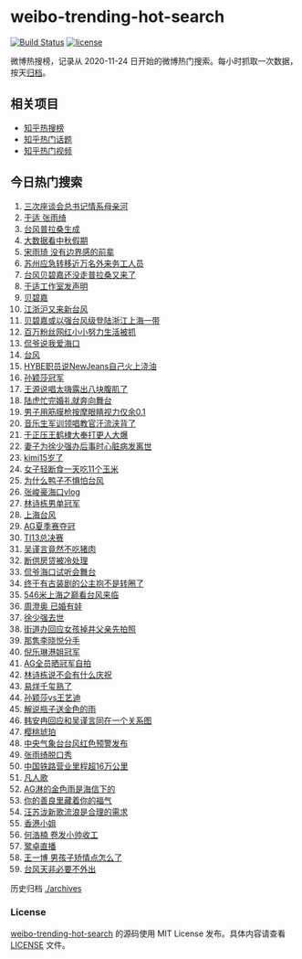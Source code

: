 # weibo-trending-hot-search

[![Build Status](https://github.com/justjavac/weibo-trending-hot-search/workflows/ci/badge.svg?branch=master)](https://github.com/justjavac/weibo-trending-hot-search/actions)
[![license](https://img.shields.io/github/license/justjavac/weibo-trending-hot-search)](https://github.com/justjavac/weibo-trending-hot-search/blob/master/LICENSE)

微博热搜榜，记录从 2020-11-24 日开始的微博热门搜索。每小时抓取一次数据，按天[归档](./archives)。

## 相关项目

- [知乎热搜榜](https://github.com/justjavac/zhihu-trending-top-search)
- [知乎热门话题](https://github.com/justjavac/zhihu-trending-hot-questions)
- [知乎热门视频](https://github.com/justjavac/zhihu-trending-hot-video)

## 今日热门搜索

<!-- BEGIN -->
<!-- 最后更新时间 Mon Sep 16 2024 01:13:19 GMT+0800 (China Standard Time) -->

1. [三次座谈会总书记情系母亲河](https://s.weibo.com//weibo?q=%23%E4%B8%89%E6%AC%A1%E5%BA%A7%E8%B0%88%E4%BC%9A%E6%80%BB%E4%B9%A6%E8%AE%B0%E6%83%85%E7%B3%BB%E6%AF%8D%E4%BA%B2%E6%B2%B3%23&Refer=new_time)
1. [于适 张雨绮](https://s.weibo.com//weibo?q=%E4%BA%8E%E9%80%82%20%E5%BC%A0%E9%9B%A8%E7%BB%AE&t=31&band_rank=2&Refer=top)
1. [台风普拉桑生成](https://s.weibo.com//weibo?q=%23%E5%8F%B0%E9%A3%8E%E6%99%AE%E6%8B%89%E6%A1%91%E7%94%9F%E6%88%90%23&t=31&band_rank=1&Refer=top)
1. [大数据看中秋假期](https://s.weibo.com//weibo?q=%23%E5%A4%A7%E6%95%B0%E6%8D%AE%E7%9C%8B%E4%B8%AD%E7%A7%8B%E5%81%87%E6%9C%9F%23&t=31&band_rank=3&Refer=top)
1. [宋雨琦 没有边界感的前辈](https://s.weibo.com//weibo?q=%E5%AE%8B%E9%9B%A8%E7%90%A6%20%E6%B2%A1%E6%9C%89%E8%BE%B9%E7%95%8C%E6%84%9F%E7%9A%84%E5%89%8D%E8%BE%88&t=31&band_rank=9&Refer=top)
1. [苏州应急转移近万名外来务工人员](https://s.weibo.com//weibo?q=%23%E8%8B%8F%E5%B7%9E%E5%BA%94%E6%80%A5%E8%BD%AC%E7%A7%BB%E8%BF%91%E4%B8%87%E5%90%8D%E5%A4%96%E6%9D%A5%E5%8A%A1%E5%B7%A5%E4%BA%BA%E5%91%98%23&t=31&band_rank=4&Refer=top)
1. [台风贝碧嘉还没走普拉桑又来了](https://s.weibo.com//weibo?q=%23%E5%8F%B0%E9%A3%8E%E8%B4%9D%E7%A2%A7%E5%98%89%E8%BF%98%E6%B2%A1%E8%B5%B0%E6%99%AE%E6%8B%89%E6%A1%91%E5%8F%88%E6%9D%A5%E4%BA%86%23&t=31&band_rank=5&Refer=top)
1. [于适工作室发声明](https://s.weibo.com//weibo?q=%E4%BA%8E%E9%80%82%E5%B7%A5%E4%BD%9C%E5%AE%A4%E5%8F%91%E5%A3%B0%E6%98%8E&t=31&band_rank=7&Refer=top)
1. [贝碧嘉](https://s.weibo.com//weibo?q=%E8%B4%9D%E7%A2%A7%E5%98%89&t=31&band_rank=11&Refer=top)
1. [江浙沪又来新台风](https://s.weibo.com//weibo?q=%23%E6%B1%9F%E6%B5%99%E6%B2%AA%E5%8F%88%E6%9D%A5%E6%96%B0%E5%8F%B0%E9%A3%8E%23&t=31&band_rank=6&Refer=top)
1. [贝碧嘉或以强台风级登陆浙江上海一带](https://s.weibo.com//weibo?q=%23%E8%B4%9D%E7%A2%A7%E5%98%89%E6%88%96%E4%BB%A5%E5%BC%BA%E5%8F%B0%E9%A3%8E%E7%BA%A7%E7%99%BB%E9%99%86%E6%B5%99%E6%B1%9F%E4%B8%8A%E6%B5%B7%E4%B8%80%E5%B8%A6%23&t=31&band_rank=8&Refer=top)
1. [百万粉丝网红小小努力生活被抓](https://s.weibo.com//weibo?q=%23%E7%99%BE%E4%B8%87%E7%B2%89%E4%B8%9D%E7%BD%91%E7%BA%A2%E5%B0%8F%E5%B0%8F%E5%8A%AA%E5%8A%9B%E7%94%9F%E6%B4%BB%E8%A2%AB%E6%8A%93%23&t=31&band_rank=13&Refer=top)
1. [侃爷说我爱海口](https://s.weibo.com//weibo?q=%23%E4%BE%83%E7%88%B7%E8%AF%B4%E6%88%91%E7%88%B1%E6%B5%B7%E5%8F%A3%23&t=31&band_rank=28&Refer=top)
1. [台风](https://s.weibo.com//weibo?q=%E5%8F%B0%E9%A3%8E&t=31&band_rank=17&Refer=top)
1. [HYBE职员说NewJeans自己火上浇油](https://s.weibo.com//weibo?q=%23HYBE%E8%81%8C%E5%91%98%E8%AF%B4NewJeans%E8%87%AA%E5%B7%B1%E7%81%AB%E4%B8%8A%E6%B5%87%E6%B2%B9%23&t=31&band_rank=15&Refer=top)
1. [孙颖莎冠军](https://s.weibo.com//weibo?q=%E5%AD%99%E9%A2%96%E8%8E%8E%E5%86%A0%E5%86%9B&t=31&band_rank=10&Refer=top)
1. [王源说唱太嗨露出八块腹肌了](https://s.weibo.com//weibo?q=%E7%8E%8B%E6%BA%90%E8%AF%B4%E5%94%B1%E5%A4%AA%E5%97%A8%E9%9C%B2%E5%87%BA%E5%85%AB%E5%9D%97%E8%85%B9%E8%82%8C%E4%BA%86&t=31&band_rank=47&Refer=top)
1. [陆虎忙完婚礼就奔向舞台](https://s.weibo.com//weibo?q=%23%E9%99%86%E8%99%8E%E5%BF%99%E5%AE%8C%E5%A9%9A%E7%A4%BC%E5%B0%B1%E5%A5%94%E5%90%91%E8%88%9E%E5%8F%B0%23&t=31&band_rank=27&Refer=top)
1. [男子用筋膜枪按摩眼睛视力仅余0.1](https://s.weibo.com//weibo?q=%23%E7%94%B7%E5%AD%90%E7%94%A8%E7%AD%8B%E8%86%9C%E6%9E%AA%E6%8C%89%E6%91%A9%E7%9C%BC%E7%9D%9B%E8%A7%86%E5%8A%9B%E4%BB%85%E4%BD%990.1%23&t=31&band_rank=14&Refer=top)
1. [音乐生军训领唱教官汗流浃背了](https://s.weibo.com//weibo?q=%23%E9%9F%B3%E4%B9%90%E7%94%9F%E5%86%9B%E8%AE%AD%E9%A2%86%E5%94%B1%E6%95%99%E5%AE%98%E6%B1%97%E6%B5%81%E6%B5%83%E8%83%8C%E4%BA%86%23&t=31&band_rank=19&Refer=top)
1. [于正压王鹤棣大奉打更人大爆](https://s.weibo.com//weibo?q=%23%E4%BA%8E%E6%AD%A3%E5%8E%8B%E7%8E%8B%E9%B9%A4%E6%A3%A3%E5%A4%A7%E5%A5%89%E6%89%93%E6%9B%B4%E4%BA%BA%E5%A4%A7%E7%88%86%23&t=31&band_rank=16&Refer=top)
1. [妻子为徐少强办后事时心脏病发离世](https://s.weibo.com//weibo?q=%23%E5%A6%BB%E5%AD%90%E4%B8%BA%E5%BE%90%E5%B0%91%E5%BC%BA%E5%8A%9E%E5%90%8E%E4%BA%8B%E6%97%B6%E5%BF%83%E8%84%8F%E7%97%85%E5%8F%91%E7%A6%BB%E4%B8%96%23&t=31&band_rank=21&Refer=top)
1. [kimi15岁了](https://s.weibo.com//weibo?q=%23kimi15%E5%B2%81%E4%BA%86%23&t=31&band_rank=22&Refer=top)
1. [女子轻断食一天吃11个玉米](https://s.weibo.com//weibo?q=%23%E5%A5%B3%E5%AD%90%E8%BD%BB%E6%96%AD%E9%A3%9F%E4%B8%80%E5%A4%A9%E5%90%8311%E4%B8%AA%E7%8E%89%E7%B1%B3%23&t=31&band_rank=24&Refer=top)
1. [为什么鸭子不惧怕台风](https://s.weibo.com//weibo?q=%E4%B8%BA%E4%BB%80%E4%B9%88%E9%B8%AD%E5%AD%90%E4%B8%8D%E6%83%A7%E6%80%95%E5%8F%B0%E9%A3%8E&t=31&band_rank=25&Refer=top)
1. [张峻豪海口vlog](https://s.weibo.com//weibo?q=%23%E5%BC%A0%E5%B3%BB%E8%B1%AA%E6%B5%B7%E5%8F%A3vlog%23&t=31&band_rank=26&Refer=top)
1. [林诗栋男单冠军](https://s.weibo.com//weibo?q=%23%E6%9E%97%E8%AF%97%E6%A0%8B%E7%94%B7%E5%8D%95%E5%86%A0%E5%86%9B%23&t=31&band_rank=19&Refer=top)
1. [上海台风](https://s.weibo.com//weibo?q=%E4%B8%8A%E6%B5%B7%E5%8F%B0%E9%A3%8E&t=31&band_rank=36&Refer=top)
1. [AG夏季赛夺冠](https://s.weibo.com//weibo?q=%23AG%E5%A4%8F%E5%AD%A3%E8%B5%9B%E5%A4%BA%E5%86%A0%23&t=31&band_rank=31&Refer=top)
1. [TI13总决赛](https://s.weibo.com//weibo?q=%23TI13%E6%80%BB%E5%86%B3%E8%B5%9B%23&t=31&band_rank=29&Refer=top)
1. [吴谨言竟然不吃猪肉](https://s.weibo.com//weibo?q=%23%E5%90%B4%E8%B0%A8%E8%A8%80%E7%AB%9F%E7%84%B6%E4%B8%8D%E5%90%83%E7%8C%AA%E8%82%89%23&t=31&band_rank=18&Refer=top)
1. [断供房贷被冷处理](https://s.weibo.com//weibo?q=%23%E6%96%AD%E4%BE%9B%E6%88%BF%E8%B4%B7%E8%A2%AB%E5%86%B7%E5%A4%84%E7%90%86%23&t=31&band_rank=41&Refer=top)
1. [侃爷海口试听会舞台](https://s.weibo.com//weibo?q=%23%E4%BE%83%E7%88%B7%E6%B5%B7%E5%8F%A3%E8%AF%95%E5%90%AC%E4%BC%9A%E8%88%9E%E5%8F%B0%23&t=31&band_rank=33&Refer=top)
1. [终于有古装剧的公主抱不是转圈了](https://s.weibo.com//weibo?q=%E7%BB%88%E4%BA%8E%E6%9C%89%E5%8F%A4%E8%A3%85%E5%89%A7%E7%9A%84%E5%85%AC%E4%B8%BB%E6%8A%B1%E4%B8%8D%E6%98%AF%E8%BD%AC%E5%9C%88%E4%BA%86&t=31&band_rank=20&Refer=top)
1. [546米上海之巅看台风来临](https://s.weibo.com//weibo?q=%23546%E7%B1%B3%E4%B8%8A%E6%B5%B7%E4%B9%8B%E5%B7%85%E7%9C%8B%E5%8F%B0%E9%A3%8E%E6%9D%A5%E4%B8%B4%23&t=31&band_rank=34&Refer=top)
1. [周澄奥 已婚有娃](https://s.weibo.com//weibo?q=%E5%91%A8%E6%BE%84%E5%A5%A5%20%E5%B7%B2%E5%A9%9A%E6%9C%89%E5%A8%83&t=31&band_rank=32&Refer=top)
1. [徐少强去世](https://s.weibo.com//weibo?q=%23%E5%BE%90%E5%B0%91%E5%BC%BA%E5%8E%BB%E4%B8%96%23&t=31&band_rank=42&Refer=top)
1. [街道办回应女孩掉井父亲先拍照](https://s.weibo.com//weibo?q=%23%E8%A1%97%E9%81%93%E5%8A%9E%E5%9B%9E%E5%BA%94%E5%A5%B3%E5%AD%A9%E6%8E%89%E4%BA%95%E7%88%B6%E4%BA%B2%E5%85%88%E6%8B%8D%E7%85%A7%23&t=31&band_rank=44&Refer=top)
1. [那隽李晓悦分手](https://s.weibo.com//weibo?q=%23%E9%82%A3%E9%9A%BD%E6%9D%8E%E6%99%93%E6%82%A6%E5%88%86%E6%89%8B%23&t=31&band_rank=29&Refer=top)
1. [倪乐琳港姐冠军](https://s.weibo.com//weibo?q=%23%E5%80%AA%E4%B9%90%E7%90%B3%E6%B8%AF%E5%A7%90%E5%86%A0%E5%86%9B%23&t=31&band_rank=39&Refer=top)
1. [AG全员晒冠军自拍](https://s.weibo.com//weibo?q=%23AG%E5%85%A8%E5%91%98%E6%99%92%E5%86%A0%E5%86%9B%E8%87%AA%E6%8B%8D%23&t=31&band_rank=39&Refer=top)
1. [林诗栋说不会有什么庆祝](https://s.weibo.com//weibo?q=%23%E6%9E%97%E8%AF%97%E6%A0%8B%E8%AF%B4%E4%B8%8D%E4%BC%9A%E6%9C%89%E4%BB%80%E4%B9%88%E5%BA%86%E7%A5%9D%23&t=31&band_rank=40&Refer=top)
1. [易烊千玺熟了](https://s.weibo.com//weibo?q=%E6%98%93%E7%83%8A%E5%8D%83%E7%8E%BA%E7%86%9F%E4%BA%86&t=31&band_rank=43&Refer=top)
1. [孙颖莎vs王艺迪](https://s.weibo.com//weibo?q=%23%E5%AD%99%E9%A2%96%E8%8E%8Evs%E7%8E%8B%E8%89%BA%E8%BF%AA%23&t=31&band_rank=43&Refer=top)
1. [解说瓶子送金色的雨](https://s.weibo.com//weibo?q=%23%E8%A7%A3%E8%AF%B4%E7%93%B6%E5%AD%90%E9%80%81%E9%87%91%E8%89%B2%E7%9A%84%E9%9B%A8%23&t=31&band_rank=37&Refer=top)
1. [韩安冉回应和吴谨言同在一个关系图](https://s.weibo.com//weibo?q=%23%E9%9F%A9%E5%AE%89%E5%86%89%E5%9B%9E%E5%BA%94%E5%92%8C%E5%90%B4%E8%B0%A8%E8%A8%80%E5%90%8C%E5%9C%A8%E4%B8%80%E4%B8%AA%E5%85%B3%E7%B3%BB%E5%9B%BE%23&t=31&band_rank=45&Refer=top)
1. [樱桃琥珀](https://s.weibo.com//weibo?q=%E6%A8%B1%E6%A1%83%E7%90%A5%E7%8F%80&t=31&band_rank=35&Refer=top)
1. [中央气象台台风红色预警发布](https://s.weibo.com//weibo?q=%23%E4%B8%AD%E5%A4%AE%E6%B0%94%E8%B1%A1%E5%8F%B0%E5%8F%B0%E9%A3%8E%E7%BA%A2%E8%89%B2%E9%A2%84%E8%AD%A6%E5%8F%91%E5%B8%83%23&t=31&band_rank=49&Refer=top)
1. [张雨绮脱口秀](https://s.weibo.com//weibo?q=%E5%BC%A0%E9%9B%A8%E7%BB%AE%E8%84%B1%E5%8F%A3%E7%A7%80&t=31&band_rank=34&Refer=top)
1. [中国铁路营业里程超16万公里](https://s.weibo.com//weibo?q=%23%E4%B8%AD%E5%9B%BD%E9%93%81%E8%B7%AF%E8%90%A5%E4%B8%9A%E9%87%8C%E7%A8%8B%E8%B6%8516%E4%B8%87%E5%85%AC%E9%87%8C%23&t=31&band_rank=3&Refer=top)
1. [凡人歌](https://s.weibo.com//weibo?q=%E5%87%A1%E4%BA%BA%E6%AD%8C&t=31&band_rank=50&Refer=top)
1. [AG淋的金色雨是海信下的](https://s.weibo.com//weibo?q=%23AG%E6%B7%8B%E7%9A%84%E9%87%91%E8%89%B2%E9%9B%A8%E6%98%AF%E6%B5%B7%E4%BF%A1%E4%B8%8B%E7%9A%84%23&t=31&band_rank=12&Refer=top)
1. [你的善良里藏着你的福气](https://s.weibo.com//weibo?q=%23%E4%BD%A0%E7%9A%84%E5%96%84%E8%89%AF%E9%87%8C%E8%97%8F%E7%9D%80%E4%BD%A0%E7%9A%84%E7%A6%8F%E6%B0%94%23&t=31&band_rank=23&Refer=top)
1. [汪苏泷新歌流浪是合理的需求](https://s.weibo.com//weibo?q=%23%E6%B1%AA%E8%8B%8F%E6%B3%B7%E6%96%B0%E6%AD%8C%E6%B5%81%E6%B5%AA%E6%98%AF%E5%90%88%E7%90%86%E7%9A%84%E9%9C%80%E6%B1%82%23&t=31&band_rank=30&Refer=top)
1. [香港小姐](https://s.weibo.com//weibo?q=%E9%A6%99%E6%B8%AF%E5%B0%8F%E5%A7%90&t=31&band_rank=38&Refer=top)
1. [何浩楠 卷发小帅收工](https://s.weibo.com//weibo?q=%E4%BD%95%E6%B5%A9%E6%A5%A0%20%E5%8D%B7%E5%8F%91%E5%B0%8F%E5%B8%85%E6%94%B6%E5%B7%A5&t=31&band_rank=45&Refer=top)
1. [鹭卓直播](https://s.weibo.com//weibo?q=%E9%B9%AD%E5%8D%93%E7%9B%B4%E6%92%AD&t=31&band_rank=46&Refer=top)
1. [王一博 男孩子矫情点怎么了](https://s.weibo.com//weibo?q=%E7%8E%8B%E4%B8%80%E5%8D%9A%20%E7%94%B7%E5%AD%A9%E5%AD%90%E7%9F%AB%E6%83%85%E7%82%B9%E6%80%8E%E4%B9%88%E4%BA%86&t=31&band_rank=48&Refer=top)
1. [台风天非必要不外出](https://s.weibo.com//weibo?q=%23%E5%8F%B0%E9%A3%8E%E5%A4%A9%E9%9D%9E%E5%BF%85%E8%A6%81%E4%B8%8D%E5%A4%96%E5%87%BA%23&t=31&band_rank=50&Refer=top)

<!-- END -->

历史归档 [./archives](./archives)

### License

[weibo-trending-hot-search](https://github.com/justjavac/weibo-trending-hot-search) 的源码使用 MIT License
发布。具体内容请查看 [LICENSE](./LICENSE) 文件。
